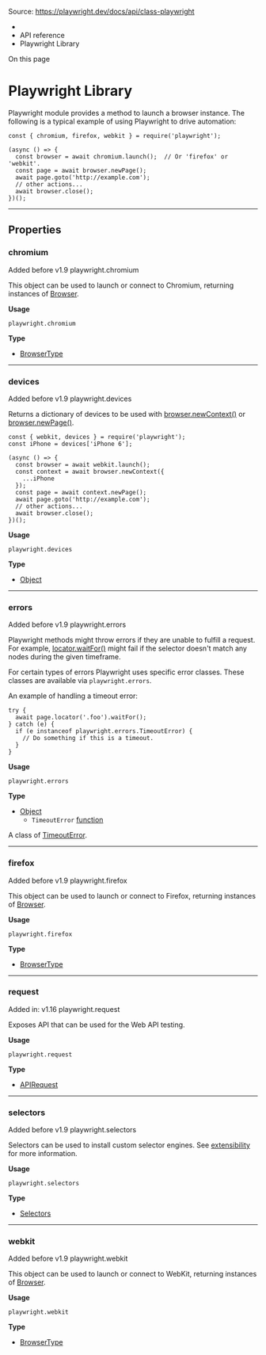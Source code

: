 Source: https://playwright.dev/docs/api/class-playwright

  * [](/)
  * API reference
  * Playwright Library



On this page

# Playwright Library

Playwright module provides a method to launch a browser instance. The following is a typical example of using Playwright to drive automation:
    
    
    const { chromium, firefox, webkit } = require('playwright');  
      
    (async () => {  
      const browser = await chromium.launch();  // Or 'firefox' or 'webkit'.  
      const page = await browser.newPage();  
      await page.goto('http://example.com');  
      // other actions...  
      await browser.close();  
    })();  
    

* * *

## Properties​

### chromium​

Added before v1.9 playwright.chromium

This object can be used to launch or connect to Chromium, returning instances of [Browser](/docs/api/class-browser "Browser").

**Usage**
    
    
    playwright.chromium  
    

**Type**

  * [BrowserType](/docs/api/class-browsertype "BrowserType")



* * *

### devices​

Added before v1.9 playwright.devices

Returns a dictionary of devices to be used with [browser.newContext()](/docs/api/class-browser#browser-new-context) or [browser.newPage()](/docs/api/class-browser#browser-new-page).
    
    
    const { webkit, devices } = require('playwright');  
    const iPhone = devices['iPhone 6'];  
      
    (async () => {  
      const browser = await webkit.launch();  
      const context = await browser.newContext({  
        ...iPhone  
      });  
      const page = await context.newPage();  
      await page.goto('http://example.com');  
      // other actions...  
      await browser.close();  
    })();  
    

**Usage**
    
    
    playwright.devices  
    

**Type**

  * [Object](https://developer.mozilla.org/en-US/docs/Web/JavaScript/Reference/Global_Objects/Object "Object")



* * *

### errors​

Added before v1.9 playwright.errors

Playwright methods might throw errors if they are unable to fulfill a request. For example, [locator.waitFor()](/docs/api/class-locator#locator-wait-for) might fail if the selector doesn't match any nodes during the given timeframe.

For certain types of errors Playwright uses specific error classes. These classes are available via `playwright.errors`.

An example of handling a timeout error:
    
    
    try {  
      await page.locator('.foo').waitFor();  
    } catch (e) {  
      if (e instanceof playwright.errors.TimeoutError) {  
        // Do something if this is a timeout.  
      }  
    }  
    

**Usage**
    
    
    playwright.errors  
    

**Type**

  * [Object](https://developer.mozilla.org/en-US/docs/Web/JavaScript/Reference/Global_Objects/Object "Object")
    * `TimeoutError` [function](https://developer.mozilla.org/en-US/docs/Web/JavaScript/Reference/Global_Objects/Function "Function")

A class of [TimeoutError](/docs/api/class-timeouterror "TimeoutError").




* * *

### firefox​

Added before v1.9 playwright.firefox

This object can be used to launch or connect to Firefox, returning instances of [Browser](/docs/api/class-browser "Browser").

**Usage**
    
    
    playwright.firefox  
    

**Type**

  * [BrowserType](/docs/api/class-browsertype "BrowserType")



* * *

### request​

Added in: v1.16 playwright.request

Exposes API that can be used for the Web API testing.

**Usage**
    
    
    playwright.request  
    

**Type**

  * [APIRequest](/docs/api/class-apirequest "APIRequest")



* * *

### selectors​

Added before v1.9 playwright.selectors

Selectors can be used to install custom selector engines. See [extensibility](/docs/extensibility) for more information.

**Usage**
    
    
    playwright.selectors  
    

**Type**

  * [Selectors](/docs/api/class-selectors "Selectors")



* * *

### webkit​

Added before v1.9 playwright.webkit

This object can be used to launch or connect to WebKit, returning instances of [Browser](/docs/api/class-browser "Browser").

**Usage**
    
    
    playwright.webkit  
    

**Type**

  * [BrowserType](/docs/api/class-browsertype "BrowserType")


